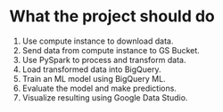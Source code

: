 # What the project should do

1. Use compute instance to download data.
2. Send data from compute instance to GS Bucket.
3. Use PySpark to process and transform data.
4. Load transformed data into BigQuery.
5. Train an ML model using BigQuery ML.
6. Evaluate the model and make predictions.
7. Visualize resulting using Google Data Studio.
